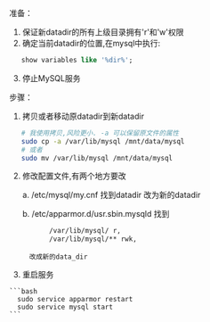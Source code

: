 准备：

   1. 保证新datadir的所有上级目录拥有'r'和'w'权限
   2. 确定当前datadir的位置,在mysql中执行:
   
   ```sql
      show variables like '%dir%';
   ```
   3. 停止MySQL服务

步骤：

    
  1. 拷贝或者移动原datadir到新datadir
  
  ```bash
     # 我使用拷贝,风险更小. -a 可以保留原文件的属性
     sudo cp -a /var/lib/mysql /mnt/data/mysql
     # 或者 
     sudo mv /var/lib/mysql /mnt/data/mysql
  ``` 
  
  2. 修改配置文件,有两个地方要改
     
     a. /etc/mysql/my.cnf 
        找到datadir 改为新的datadir
     
     b. /etc/apparmor.d/usr.sbin.mysqld
         找到
         
 ```bash
           /var/lib/mysql/ r,
           /var/lib/mysql/** rwk,
```
         
         改成新的data_dir
  3. 重启服务

    ```bash
      sudo service apparmor restart
      sudo service mysql start
    ```
      
  